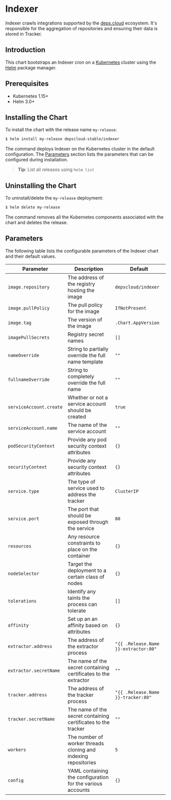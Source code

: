 # Indexer

Indexer crawls integrations supported by the [deps.cloud](https://deps.cloud) ecosystem.
It's responsible for the aggregation of repositories and ensuring their data is stored in Tracker.

## Introduction

This chart bootstraps an Indexer cron on a [Kubernetes](http://kubernetes.io) cluster using the [Helm](https://helm.sh) package manager.

## Prerequisites

- Kubernetes 1.15+
- Helm 3.0+

## Installing the Chart

To install the chart with the release name `my-release`:

```bash
$ helm install my-release depscloud-stable/indexer
```

The command deploys Indexer on the Kubernetes cluster in the default configuration.
The [Parameters](#parameters) section lists the parameters that can be configured during installation.

> **Tip**: List all releases using `helm list`

## Uninstalling the Chart

To uninstall/delete the `my-release` deployment:

```bash
$ helm delete my-release
```

The command removes all the Kubernetes components associated with the chart and deletes the release.

## Parameters

The following table lists the configurable parameters of the Indexer chart and their default values.

| Parameter                                   | Description                                         | Default                       |
|---------------------------------------------|-----------------------------------------------------|-------------------------------|
| `image.repository`                          | The address of the registry hosting the image       | `depscloud/indexer`           |
| `image.pullPolicy`                          | The pull policy for the image                       | `IfNotPresent`                |
| `image.tag`                                 | The version of the image                            | `.Chart.AppVersion`           |
| `imagePullSecrets`                          | Registry secret names                               | `[]`                          |
| `nameOverride`                              | String to partially override the full name template | `""`                          |
| `fullnameOverride`                          | String to completely override the full name         | `""`                          |
| `serviceAccount.create`                     | Whether or not a service account should be created  | `true`                        |
| `serviceAccount.name`                       | The name of the service account                     | `""`                          |
| `podSecurityContext`                        | Provide any pod security context attributes         | `{}`                          |
| `securityContext`                           | Provide any security context attributes             | `{}`                          |
| `service.type`                              | The type of service used to address the tracker     | `ClusterIP`                   |
| `service.port`                              | The port that should be exposed through the service | `80`                          |
| `resources`                                 | Any resource constraints to place on the container  | `{}`                          |
| `nodeSelector`                              | Target the deployment to a certain class of nodes   | `{}`                          |
| `tolerations`                               | Identify any taints the process can tolerate        | `[]`                          |
| `affinity`                                  | Set up an an affinity based on attributes           | `{}`                          |
| `extractor.address`                         | The address of the extractor process                | `"{{ .Release.Name }}-extractor:80"` |
| `extractor.secretName`                      | The name of the secret containing certificates to the extractor | `""`              |
| `tracker.address`                           | The address of the tracker process                  | `"{{ .Release.Name }}-tracker:80"` |
| `tracker.secretName`                        | The name of the secret containing certificates to the tracker | `""`                |
| `workers`                                   | The number of worker threads cloning and indexing repositories | `5`                |
| `config`                                    | YAML containing the configuration for the various accounts | `{}` |

